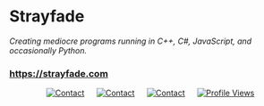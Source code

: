 # Strayfade
*Creating mediocre programs running in C++, C#, JavaScript, and occasionally Python.*
### https://strayfade.com

<p alt="contacts" align="center">
  <a href="discord.gg/YdDddFn" TARGET="_blank"><img src="https://img.shields.io/badge/Join us-on%20Discord-blueviolet"  hspace="9" alt="Contact"></a>
  <a href="https://twitter.com/Strayfade" TARGET="_blank"><img src="https://img.shields.io/badge/Follow me-on%20Twitter-blue"  hspace="9" alt="Contact"></a>
  <a href="https://youtube.com/Strayfade" TARGET="_blank"><img src="https://img.shields.io/badge/Subscribe-On%20YouTube-critical"  hspace="9" alt="Contact"></a>
  <a href="https://komarev.com/ghpvc/?username=Charles-QC" TARGET="_blank"><img alt="Profile Views" src="https://komarev.com/ghpvc/?username=Strayfade" hspace="9" alt="contact"></a>
</p>
